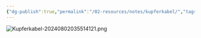 ```yaml
---
{"dg-publish":true,"permalink":"/02-resources/notes/kupferkabel/","tags":["netzwerk/kabel"],"noteIcon":"","updated":"2024-08-02T03:55:16.016+02:00"}
---
```


![Kupferkabel-20240802035514121.png](/img/user/02%20-%20RESOURCES/Files/IMG/Kupferkabel-20240802035514121.png)